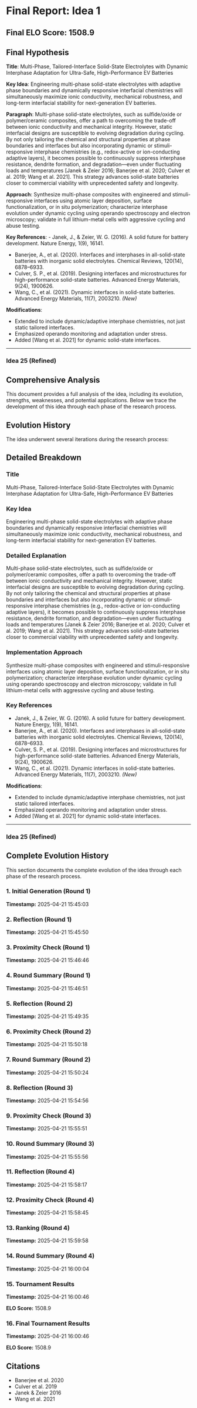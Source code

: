 # Final Report: Idea 1

## Final ELO Score: 1508.9

## Final Hypothesis

**Title**: Multi-Phase, Tailored-Interface Solid-State Electrolytes with Dynamic Interphase Adaptation for Ultra-Safe, High-Performance EV Batteries

**Key Idea**: Engineering multi-phase solid-state electrolytes with adaptive phase boundaries and dynamically responsive interfacial chemistries will simultaneously maximize ionic conductivity, mechanical robustness, and long-term interfacial stability for next-generation EV batteries.

**Paragraph**: Multi-phase solid-state electrolytes, such as sulfide/oxide or polymer/ceramic composites, offer a path to overcoming the trade-off between ionic conductivity and mechanical integrity. However, static interfacial designs are susceptible to evolving degradation during cycling. By not only tailoring the chemical and structural properties at phase boundaries and interfaces but also incorporating dynamic or stimuli-responsive interphase chemistries (e.g., redox-active or ion-conducting adaptive layers), it becomes possible to continuously suppress interphase resistance, dendrite formation, and degradation—even under fluctuating loads and temperatures [Janek & Zeier 2016; Banerjee et al. 2020; Culver et al. 2019; Wang et al. 2021]. This strategy advances solid-state batteries closer to commercial viability with unprecedented safety and longevity.

**Approach**: Synthesize multi-phase composites with engineered and stimuli-responsive interfaces using atomic layer deposition, surface functionalization, or in situ polymerization; characterize interphase evolution under dynamic cycling using operando spectroscopy and electron microscopy; validate in full lithium-metal cells with aggressive cycling and abuse testing.

**Key References**: - Janek, J., & Zeier, W. G. (2016). A solid future for battery development. Nature Energy, 1(9), 16141.  
- Banerjee, A., et al. (2020). Interfaces and interphases in all-solid-state batteries with inorganic solid electrolytes. Chemical Reviews, 120(14), 6878–6933.  
- Culver, S. P., et al. (2019). Designing interfaces and microstructures for high-performance solid-state batteries. Advanced Energy Materials, 9(24), 1900626.  
- Wang, C., et al. (2021). Dynamic interfaces in solid-state batteries. Advanced Energy Materials, 11(7), 2003210. *(New)*

**Modifications**:  
- Extended to include dynamic/adaptive interphase chemistries, not just static tailored interfaces.
- Emphasized operando monitoring and adaptation under stress.
- Added [Wang et al. 2021] for dynamic solid-state interfaces.

---

### Idea 25 (Refined)

## Comprehensive Analysis

This document provides a full analysis of the idea, including its evolution, strengths, weaknesses, and potential applications. Below we trace the development of this idea through each phase of the research process.

## Evolution History

The idea underwent several iterations during the research process:

## Detailed Breakdown

### Title

Multi-Phase, Tailored-Interface Solid-State Electrolytes with Dynamic Interphase Adaptation for Ultra-Safe, High-Performance EV Batteries

### Key Idea

Engineering multi-phase solid-state electrolytes with adaptive phase boundaries and dynamically responsive interfacial chemistries will simultaneously maximize ionic conductivity, mechanical robustness, and long-term interfacial stability for next-generation EV batteries.

### Detailed Explanation

Multi-phase solid-state electrolytes, such as sulfide/oxide or polymer/ceramic composites, offer a path to overcoming the trade-off between ionic conductivity and mechanical integrity. However, static interfacial designs are susceptible to evolving degradation during cycling. By not only tailoring the chemical and structural properties at phase boundaries and interfaces but also incorporating dynamic or stimuli-responsive interphase chemistries (e.g., redox-active or ion-conducting adaptive layers), it becomes possible to continuously suppress interphase resistance, dendrite formation, and degradation—even under fluctuating loads and temperatures [Janek & Zeier 2016; Banerjee et al. 2020; Culver et al. 2019; Wang et al. 2021]. This strategy advances solid-state batteries closer to commercial viability with unprecedented safety and longevity.

### Implementation Approach

Synthesize multi-phase composites with engineered and stimuli-responsive interfaces using atomic layer deposition, surface functionalization, or in situ polymerization; characterize interphase evolution under dynamic cycling using operando spectroscopy and electron microscopy; validate in full lithium-metal cells with aggressive cycling and abuse testing.

### Key References

- Janek, J., & Zeier, W. G. (2016). A solid future for battery development. Nature Energy, 1(9), 16141.  
- Banerjee, A., et al. (2020). Interfaces and interphases in all-solid-state batteries with inorganic solid electrolytes. Chemical Reviews, 120(14), 6878–6933.  
- Culver, S. P., et al. (2019). Designing interfaces and microstructures for high-performance solid-state batteries. Advanced Energy Materials, 9(24), 1900626.  
- Wang, C., et al. (2021). Dynamic interfaces in solid-state batteries. Advanced Energy Materials, 11(7), 2003210. *(New)*

**Modifications**:  
- Extended to include dynamic/adaptive interphase chemistries, not just static tailored interfaces.
- Emphasized operando monitoring and adaptation under stress.
- Added [Wang et al. 2021] for dynamic solid-state interfaces.

---

### Idea 25 (Refined)

## Complete Evolution History

This section documents the complete evolution of the idea through each phase of the research process.

### 1. Initial Generation (Round 1)
**Timestamp:** 2025-04-21 15:45:03



### 2. Reflection (Round 1)
**Timestamp:** 2025-04-21 15:45:50



### 3. Proximity Check (Round 1)
**Timestamp:** 2025-04-21 15:46:46



### 4. Round Summary (Round 1)
**Timestamp:** 2025-04-21 15:46:51



### 5. Reflection (Round 2)
**Timestamp:** 2025-04-21 15:49:35



### 6. Proximity Check (Round 2)
**Timestamp:** 2025-04-21 15:50:18



### 7. Round Summary (Round 2)
**Timestamp:** 2025-04-21 15:50:24



### 8. Reflection (Round 3)
**Timestamp:** 2025-04-21 15:54:56



### 9. Proximity Check (Round 3)
**Timestamp:** 2025-04-21 15:55:51



### 10. Round Summary (Round 3)
**Timestamp:** 2025-04-21 15:55:56



### 11. Reflection (Round 4)
**Timestamp:** 2025-04-21 15:58:17



### 12. Proximity Check (Round 4)
**Timestamp:** 2025-04-21 15:58:45



### 13. Ranking (Round 4)
**Timestamp:** 2025-04-21 15:59:58



### 14. Round Summary (Round 4)
**Timestamp:** 2025-04-21 16:00:04



### 15. Tournament Results
**Timestamp:** 2025-04-21 16:00:46

**ELO Score:** 1508.9



### 16. Final Tournament Results
**Timestamp:** 2025-04-21 16:00:46

**ELO Score:** 1508.9



## Citations

- Banerjee et al. 2020
- Culver et al. 2019
- Janek & Zeier 2016
- Wang et al. 2021
